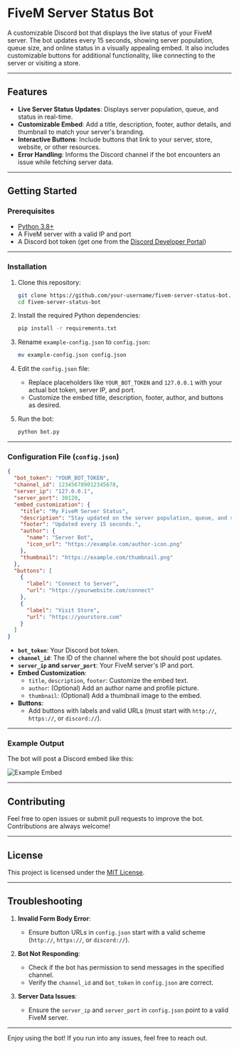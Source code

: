 # FiveM Server Status Bot

A customizable Discord bot that displays the live status of your FiveM server. The bot updates every 15 seconds, showing server population, queue size, and online status in a visually appealing embed. It also includes customizable buttons for additional functionality, like connecting to the server or visiting a store.

---

## Features
- **Live Server Status Updates**: Displays server population, queue, and status in real-time.
- **Customizable Embed**: Add a title, description, footer, author details, and thumbnail to match your server's branding.
- **Interactive Buttons**: Include buttons that link to your server, store, website, or other resources.
- **Error Handling**: Informs the Discord channel if the bot encounters an issue while fetching server data.

---

## Getting Started

### Prerequisites
- [Python 3.8+](https://www.python.org/downloads/)
- A FiveM server with a valid IP and port
- A Discord bot token (get one from the [Discord Developer Portal](https://discord.com/developers/applications))

---

### Installation

1. Clone this repository:
   ```bash
   git clone https://github.com/your-username/fivem-server-status-bot.git
   cd fivem-server-status-bot
   ```

2. Install the required Python dependencies:
   ```bash
   pip install -r requirements.txt
   ```

3. Rename `example-config.json` to `config.json`:
   ```bash
   mv example-config.json config.json
   ```

4. Edit the `config.json` file:
   - Replace placeholders like `YOUR_BOT_TOKEN` and `127.0.0.1` with your actual bot token, server IP, and port.
   - Customize the embed title, description, footer, author, and buttons as desired.

5. Run the bot:
   ```bash
   python bot.py
   ```

---

### Configuration File (`config.json`)

```json
{
  "bot_token": "YOUR_BOT_TOKEN",
  "channel_id": 123456789012345678,
  "server_ip": "127.0.0.1",
  "server_port": 30120,
  "embed_customization": {
    "title": "My FiveM Server Status",
    "description": "Stay updated on the server population, queue, and status.",
    "footer": "Updated every 15 seconds.",
    "author": {
      "name": "Server Bot",
      "icon_url": "https://example.com/author-icon.png"
    },
    "thumbnail": "https://example.com/thumbnail.png"
  },
  "buttons": [
    {
      "label": "Connect to Server",
      "url": "https://yourwebsite.com/connect"
    },
    {
      "label": "Visit Store",
      "url": "https://yourstore.com"
    }
  ]
}
```

- **`bot_token`**: Your Discord bot token.
- **`channel_id`**: The ID of the channel where the bot should post updates.
- **`server_ip` and `server_port`**: Your FiveM server's IP and port.
- **Embed Customization**:
  - `title`, `description`, `footer`: Customize the embed text.
  - `author`: (Optional) Add an author name and profile picture.
  - `thumbnail`: (Optional) Add a thumbnail image to the embed.
- **Buttons**:
  - Add buttons with labels and valid URLs (must start with `http://`, `https://`, or `discord://`).

---

### Example Output
The bot will post a Discord embed like this:

![Example Embed](https://example.com/embed-preview.png)

---

## Contributing
Feel free to open issues or submit pull requests to improve the bot. Contributions are always welcome!

---

## License
This project is licensed under the [MIT License](LICENSE).

---

## Troubleshooting
1. **Invalid Form Body Error**:
   - Ensure button URLs in `config.json` start with a valid scheme (`http://`, `https://`, or `discord://`).

2. **Bot Not Responding**:
   - Check if the bot has permission to send messages in the specified channel.
   - Verify the `channel_id` and `bot_token` in `config.json` are correct.

3. **Server Data Issues**:
   - Ensure the `server_ip` and `server_port` in `config.json` point to a valid FiveM server.

---

Enjoy using the bot! If you run into any issues, feel free to reach out.
